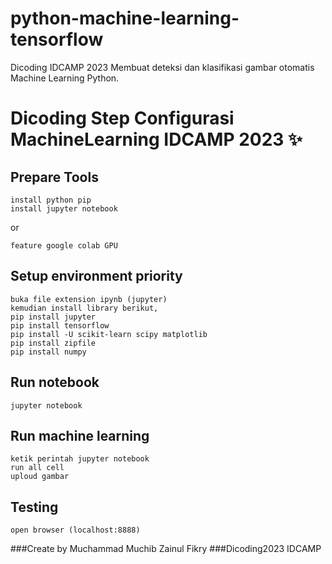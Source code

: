 # python-machine-learning-tensorflow
Dicoding IDCAMP 2023 Membuat deteksi dan klasifikasi gambar otomatis Machine Learning Python.

# Dicoding Step Configurasi MachineLearning IDCAMP 2023 ✨

## Prepare Tools
```
install python pip
install jupyter notebook
```
or
```
feature google colab GPU
```
## Setup environment priority
```
buka file extension ipynb (jupyter)
kemudian install library berikut,
pip install jupyter
pip install tensorflow
pip install -U scikit-learn scipy matplotlib
pip install zipfile
pip install numpy
```

## Run notebook
```
jupyter notebook
```

## Run machine learning
```
ketik perintah jupyter notebook
run all cell
uploud gambar
```

## Testing
```
open browser (localhost:8888)
```

###Create by Muchammad Muchib Zainul Fikry
###Dicoding2023 IDCAMP
